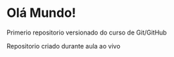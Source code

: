 # Olá Mundo!
 Primerio repositorio versionado do curso de Git/GitHub

Repositorio criado durante aula ao vivo